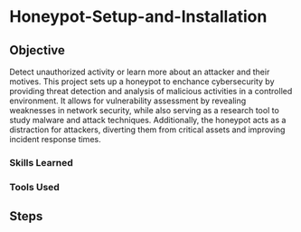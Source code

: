 # Honeypot-Setup-and-Installation

## Objective
Detect unauthorized activity or learn more about an attacker and their motives. This project sets up a honeypot to enchance cybersecurity by providing threat detection and analysis of malicious activities in a controlled environment. It allows for vulnerability assessment by revealing weaknesses in network security, while also serving as a research tool to study malware and attack techniques. Additionally, the honeypot acts as a distraction for attackers, diverting them from critical assets and improving incident response times.


### Skills Learned 



### Tools Used 



## Steps
